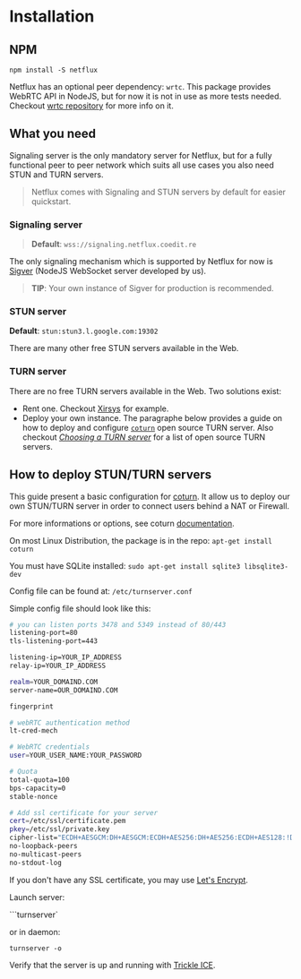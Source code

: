 # Installation

## NPM

```shell
npm install -S netflux
```

Netflux has an optional peer dependency: `wrtc`. This package provides WebRTC API in NodeJS, but for now it is not in use as more tests needed. Checkout [wrtc repository](https://github.com/js-platform/node-webrtc) for more info on it.

## What you need

Signaling server is the only mandatory server for Netflux, but for a fully functional peer to peer network which suits all use cases you also need STUN and TURN servers.

> Netflux comes with Signaling and STUN servers by default for easier quickstart.

### Signaling server

> **Default**: `wss://signaling.netflux.coedit.re`

The only signaling mechanism which is supported by Netflux for now is [Sigver](https://github.com/coast-team/sigver) (NodeJS WebSocket server developed by us).

> **TIP**: Your own instance of Sigver for production is recommended.

### STUN server

**Default**: `stun:stun3.l.google.com:19302`

There are many other free STUN servers available in the Web.

### TURN server

There are no free TURN servers available in the Web. Two solutions exist:

- Rent one. Checkout [Xirsys](https://xirsys.com/) for example.
- Deploy your own instance. The paragraphe below provides a guide on how to deploy and configure [`coturn`](https://github.com/coturn/coturn) open source TURN server. Also checkout [*Choosing a TURN server*](https://rtcquickstart.org/guide/multi/turn-server-choice.html) for a list of open source TURN servers.

## How to deploy STUN/TURN servers

This guide present a basic configuration for [coturn](https://github.com/coturn/coturn).
It allow us to deploy our own STUN/TURN server in order to connect users behind a NAT or Firewall.

For more informations or options, see coturn [documentation](https://github.com/coturn/coturn/wiki/README).

On most Linux Distribution, the package is in the repo:
`apt-get install coturn`

You must have SQLite installed:
`sudo apt-get install sqlite3 libsqlite3-dev`

Config file can be found at:
`/etc/turnserver.conf`

Simple config file should look like this:

```bash
# you can listen ports 3478 and 5349 instead of 80/443
listening-port=80
tls-listening-port=443

listening-ip=YOUR_IP_ADDRESS
relay-ip=YOUR_IP_ADDRESS

realm=YOUR_DOMAIND.COM
server-name=OUR_DOMAIND.COM

fingerprint

# webRTC authentication method
lt-cred-mech

# WebRTC credentials
user=YOUR_USER_NAME:YOUR_PASSWORD

# Quota
total-quota=100
bps-capacity=0
stable-nonce

# Add ssl certificate for your server
cert=/etc/ssl/certificate.pem
pkey=/etc/ssl/private.key
cipher-list="ECDH+AESGCM:DH+AESGCM:ECDH+AES256:DH+AES256:ECDH+AES128:!DH+AES:!ECDH+3DES:!DH+3DES:!RSA+AES:!RSA+3DES:!ADH:!AECDH:!MD5"
no-loopback-peers
no-multicast-peers
no-stdout-log
```

If you don't have any SSL certificate, you may use [Let's Encrypt](https://letsencrypt.org/).

Launch server:

```turnserver`

or in daemon:

`turnserver -o`

Verify that the server is up and running with [Trickle ICE](https://webrtc.github.io/samples/src/content/peerconnection/trickle-ice/).
